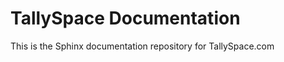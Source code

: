 TallySpace Documentation
===============

This is the Sphinx documentation repository for TallySpace.com
